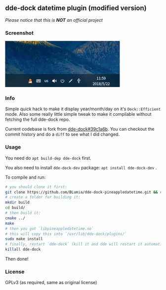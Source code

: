 ## dde-dock datetime plugin (modified version)

*Please notice that this is **NOT** an official project*

### Screenshot

![Screenshot of pineappledatetime](https://github.com/BLumia/dde-dock-pineappledatetime/raw/media/screenshot.png)

### Info

Simple quick hack to make it display year/month/day on it's `Dock::Efficient` mode. Also some really little simple tweak to make it compilable without fetching the full dde-dock repo.

Current codebase is fork from [dde-dock#39c1a6b](https://github.com/linuxdeepin/dde-dock/commit/39c1a6b609c65026a505bd6b74a451bff26ee456). You can checkout the commit history and do a `diff` to see what I did changed.

### Usage

You need do `apt build-dep dde-dock` first.

You also need to install `dde-dock-dev` package: `apt install dde-dock-dev` .

To compile and run:

``` bash
# you should clone it first:
git clone https://github.com/BLumia/dde-dock-pineappledatetime.git && cd dde-dock-pineappledatetime/
# create a folder for building it:
mkdir build
cd build/
# then build it:
cmake ../
make
# then you got `libpineappledatetime.so`
# this will copy this into `/usr/lib/dde-dock/plugins/`
sudo make install
# finally, restart `dde-dock` (kill it and dde will restart it automatically)
killall dde-dock
```

Then done!

### License

GPLv3 (as required, same as original license)
